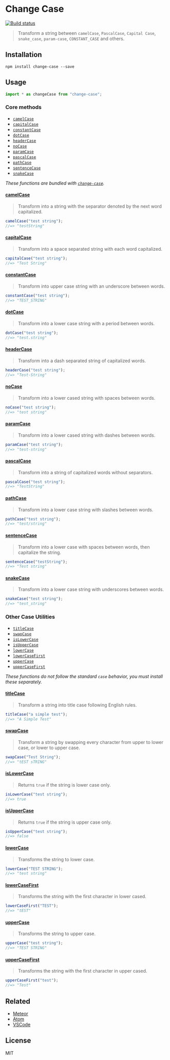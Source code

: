 # Change Case

[![Build status](https://img.shields.io/travis/blakeembrey/change-case.svg?style=flat)](https://travis-ci.org/blakeembrey/change-case)

> Transform a string between `camelCase`, `PascalCase`, `Capital Case`, `snake_case`, `param-case`, `CONSTANT_CASE` and others.

## Installation

```
npm install change-case --save
```

## Usage

```js
import * as changeCase from "change-case";
```

### Core methods

- [`camelCase`](#camelcase)
- [`capitalCase`](#capitalcase)
- [`constantCase`](#constantcase)
- [`dotCase`](#dotcase)
- [`headerCase`](#headercase)
- [`noCase`](#nocase)
- [`paramCase`](#paramcase)
- [`pascalCase`](#pascalcase)
- [`pathCase`](#pathcase)
- [`sentenceCase`](#sentencecase)
- [`snakeCase`](#snakecase)

_These functions are bundled with [`change-case`](https://github.com/blakeembrey/change-case/tree/master/packages/change-case)._

#### [camelCase](https://github.com/blakeembrey/change-case/tree/master/packages/camel-case)

> Transform into a string with the separator denoted by the next word capitalized.

```js
camelCase("test string");
//=> "testString"
```

#### [capitalCase](https://github.com/blakeembrey/change-case/tree/master/packages/capital-case)

> Transform into a space separated string with each word capitalized.

```js
capitalCase("test string");
//=> "Test String"
```

#### [constantCase](https://github.com/blakeembrey/change-case/tree/master/packages/constant-case)

> Transform into upper case string with an underscore between words.

```js
constantCase("test string");
//=> "TEST_STRING"
```

#### [dotCase](https://github.com/blakeembrey/change-case/tree/master/packages/dot-case)

> Transform into a lower case string with a period between words.

```js
dotCase("test string");
//=> "test.string"
```

#### [headerCase](https://github.com/blakeembrey/change-case/tree/master/packages/header-case)

> Transform into a dash separated string of capitalized words.

```js
headerCase("test string");
//=> "Test-String"
```

#### [noCase](https://github.com/blakeembrey/change-case/tree/master/packages/no-case)

> Transform into a lower cased string with spaces between words.

```js
noCase("test string");
//=> "test string"
```

#### [paramCase](https://github.com/blakeembrey/change-case/tree/master/packages/param-case)

> Transform into a lower cased string with dashes between words.

```js
paramCase("test string");
//=> "test-string"
```

#### [pascalCase](https://github.com/blakeembrey/change-case/tree/master/packages/pascal-case)

> Transform into a string of capitalized words without separators.

```js
pascalCase("test string");
//=> "TestString"
```

#### [pathCase](https://github.com/blakeembrey/change-case/tree/master/packages/path-case)

> Transform into a lower case string with slashes between words.

```js
pathCase("test string");
//=> "test/string"
```

#### [sentenceCase](https://github.com/blakeembrey/change-case/tree/master/packages/sentence-case)

> Transform into a lower case with spaces between words, then capitalize the string.

```js
sentenceCase("testString");
//=> "Test string"
```

#### [snakeCase](https://github.com/blakeembrey/change-case/tree/master/packages/snake-case)

> Transform into a lower case string with underscores between words.

```js
snakeCase("test string");
//=> "test_string"
```

### Other Case Utilities

- [`titleCase`](#titlecase)
- [`swapCase`](#swapcase)
- [`isLowerCase`](#islowercase)
- [`isUpperCase`](#isuppercase)
- [`lowerCase`](#lowercase)
- [`lowerCaseFirst`](#lowercasefirst)
- [`upperCase`](#uppercase)
- [`upperCaseFirst`](#uppercasefirst)

_These functions do not follow the standard `case` behavior, you must install these separately._

#### [titleCase](https://github.com/blakeembrey/change-case/tree/master/packages/title-case)

> Transform a string into title case following English rules.

```js
titleCase("a simple test");
//=> "A Simple Test"
```

#### [swapCase](https://github.com/blakeembrey/change-case/tree/master/packages/swap-case)

> Transform a string by swapping every character from upper to lower case, or lower to upper case.

```js
swapCase("Test String");
//=> "tEST sTRING"
```

#### [isLowerCase](https://github.com/blakeembrey/change-case/tree/master/packages/is-lower-case)

> Returns `true` if the string is lower case only.

```js
isLowerCase("test string");
//=> true
```

#### [isUpperCase](https://github.com/blakeembrey/change-case/tree/master/packages/is-upper-case)

> Returns `true` if the string is upper case only.

```js
isUpperCase("test string");
//=> false
```

#### [lowerCase](https://github.com/blakeembrey/change-case/tree/master/packages/lower-case)

> Transforms the string to lower case.

```js
lowerCase("TEST STRING");
//=> "test string"
```

#### [lowerCaseFirst](https://github.com/blakeembrey/change-case/tree/master/packages/lower-case-first)

> Transforms the string with the first character in lower cased.

```js
lowerCaseFirst("TEST");
//=> "tEST"
```

#### [upperCase](https://github.com/blakeembrey/change-case/tree/master/packages/upper-case)

> Transforms the string to upper case.

```js
upperCase("test string");
//=> "TEST STRING"
```

#### [upperCaseFirst](https://github.com/blakeembrey/change-case/tree/master/packages/upper-case-first)

> Transforms the string with the first character in upper cased.

```js
upperCaseFirst("test");
//=> "Test"
```

## Related

- [Meteor](https://github.com/Konecty/change-case)
- [Atom](https://github.com/robhurring/atom-change-case)
- [VSCode](https://github.com/wmaurer/vscode-change-case)

## License

MIT
